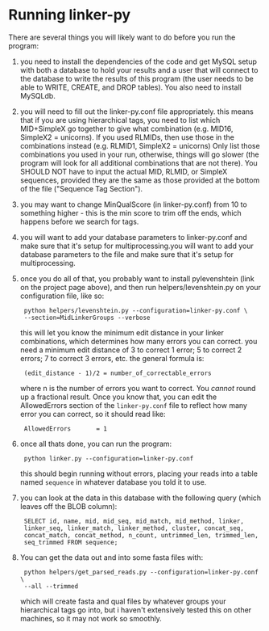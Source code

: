 # Running linker-py #

There are several things you will likely want to do before you run the program:

1. you need to install the dependencies of the code and get MySQL setup with both a database to hold your results and a user that will connect to the database to write the results of this program (the user needs to be able to WRITE, CREATE, and DROP tables).  You also need to install MySQLdb.

1. you will need to fill out the linker-py.conf file appropriately.  this means that if you are using hierarchical tags, you need to list which MID+SimpleX go together to give what combination (e.g. MID16, SimpleX2 = unicorns).  If you used RLMIDs, then use those in the combinations instead (e.g. RLMID1, SimpleX2 = unicorns) Only list those combinations you used in your run, otherwise, things will go slower (the program will look for all additional combinations that are not there).  You SHOULD NOT have to input the actual MID, RLMID, or SimpleX sequences, provided they are the same as those provided at the bottom of the file ("Sequence Tag Section").

2. you may want to change MinQualScore (in linker-py.conf) from 10 to something higher - this is the min score to trim off the ends, which happens before we search for tags.

3. you will want to add your database parameters to linker-py.conf and make sure that it's setup for multiprocessing.you will want to add your database parameters to the file and make sure that it's setup for multiprocessing.

4. once you do all of that, you probably want to install pylevenshtein (link on the project page above), and then run helpers/levenshtein.py on your configuration file, like so:

        python helpers/levenshtein.py --configuration=linker-py.conf \
        --section=MidLinkerGroups --verbose

    this will let you know the minimum edit distance in your linker combinations, which determines how many errors you can correct.  you need a minimum edit distance of 3 to correct 1 error; 5 to correct 2 errors; 7 to correct 3 errors, etc.  the general formula is:

        (edit_distance - 1)/2 = number_of_correctable_errors

    where n is the number of errors you want to correct.  You *cannot* round up a fractional result.  Once you know that, you can edit the AllowedErrors section of the `linker-py.conf` file to reflect how many error you can correct, so it should read like:

        AllowedErrors       = 1

1. once all thats done, you can run the program:

        python linker.py --configuration=linker-py.conf

    this should begin running without errors, placing your reads into a table named `sequence` in whatever database you told it to use.     

1. you can look at the data in this database with the following query (which leaves off the BLOB column):

        SELECT id, name, mid, mid_seq, mid_match, mid_method, linker,   
        linker_seq, linker_match, linker_method, cluster, concat_seq, 
        concat_match, concat_method, n_count, untrimmed_len, trimmed_len, 
        seq_trimmed FROM sequence;

1. You can get the data out and into some fasta files with:

        python helpers/get_parsed_reads.py --configuration=linker-py.conf \
        --all --trimmed

    which will create fasta and qual files by whatever groups your hierarchical tags go into, but i haven't extensively tested this on other machines, so it may not work so smoothly.